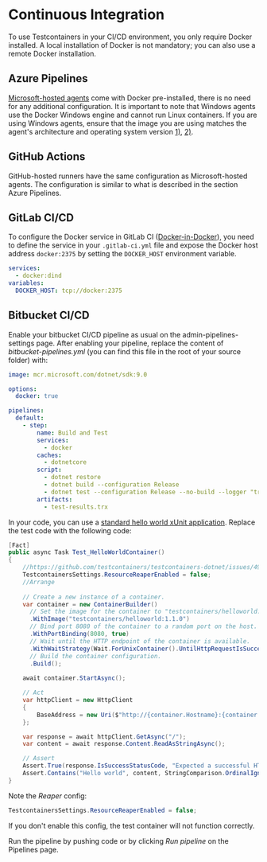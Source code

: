 # Continuous Integration

To use Testcontainers in your CI/CD environment, you only require Docker installed. A local installation of Docker is not mandatory; you can also use a remote Docker installation.

## Azure Pipelines

[Microsoft-hosted agents](https://learn.microsoft.com/en-us/azure/devops/pipelines/agents/hosted?view=azure-devops) come with Docker pre-installed, there is no need for any additional configuration. It is important to note that Windows agents use the Docker Windows engine and cannot run Linux containers. If you are using Windows agents, ensure that the image you are using matches the agent's architecture and operating system version [1)](https://docs.docker.com/build/building/multi-platform/), [2)](https://learn.microsoft.com/en-us/virtualization/windowscontainers/deploy-containers/version-compatibility).

## GitHub Actions

GitHub-hosted runners have the same configuration as Microsoft-hosted agents. The configuration is similar to what is described in the section Azure Pipelines.

## GitLab CI/CD

To configure the Docker service in GitLab CI ([Docker-in-Docker](https://docs.gitlab.com/ee/ci/docker/using_docker_build.html#use-docker-in-docker)), you need to define the service in your `.gitlab-ci.yml` file and expose the Docker host address `docker:2375` by setting the `DOCKER_HOST` environment variable.

```yml title=".gitlab-ci.yml file"
services:
  - docker:dind
variables:
  DOCKER_HOST: tcp://docker:2375
```

## Bitbucket CI/CD

Enable your bitbucket CI/CD pipeline as usual on the admin-pipelines-settings page. After enabling your pipeline, replace the content of *bitbucket-pipelines.yml* (you can find this file in the root of your source folder) with:

```yml
image: mcr.microsoft.com/dotnet/sdk:9.0

options:
  docker: true

pipelines:
  default:
    - step:
        name: Build and Test
        services:
          - docker
        caches:
          - dotnetcore
        script:
          - dotnet restore
          - dotnet build --configuration Release
          - dotnet test --configuration Release --no-build --logger "trx;LogFileName=test-results.trx"
        artifacts:
          - test-results.trx
```

In your code, you can use a [standard hello world xUnit application](https://learn.microsoft.com/en-us/dotnet/core/testing/unit-testing-with-dotnet-test). Replace the test code with the following code:

```csharp
[Fact]
public async Task Test_HelloWorldContainer()
{
    //https://github.com/testcontainers/testcontainers-dotnet/issues/492
    TestcontainersSettings.ResourceReaperEnabled = false;
    //Arrange
    
    // Create a new instance of a container.
    var container = new ContainerBuilder()
      // Set the image for the container to "testcontainers/helloworld:1.1.0".
      .WithImage("testcontainers/helloworld:1.1.0")
      // Bind port 8080 of the container to a random port on the host.
      .WithPortBinding(8080, true)
      // Wait until the HTTP endpoint of the container is available.
      .WithWaitStrategy(Wait.ForUnixContainer().UntilHttpRequestIsSucceeded(r => r.ForPort(8080)))
      // Build the container configuration.
      .Build();
    
    await container.StartAsync();

    // Act
    var httpClient = new HttpClient
    {
        BaseAddress = new Uri($"http://{container.Hostname}:{container.GetMappedPublicPort(8080)}")
    };

    var response = await httpClient.GetAsync("/");
    var content = await response.Content.ReadAsStringAsync();

    // Assert
    Assert.True(response.IsSuccessStatusCode, "Expected a successful HTTP response");
    Assert.Contains("Hello world", content, StringComparison.OrdinalIgnoreCase);
}
```

Note the *Reaper* config:

```csharp
TestcontainersSettings.ResourceReaperEnabled = false;
```

If you don't enable this config, the test container will not function correctly.

Run the pipeline by pushing code or by clicking *Run pipeline* on the Pipelines page.
